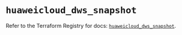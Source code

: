 # `huaweicloud_dws_snapshot`

Refer to the Terraform Registry for docs: [`huaweicloud_dws_snapshot`](https://registry.terraform.io/providers/huaweicloud/huaweicloud/1.71.1/docs/resources/dws_snapshot).
